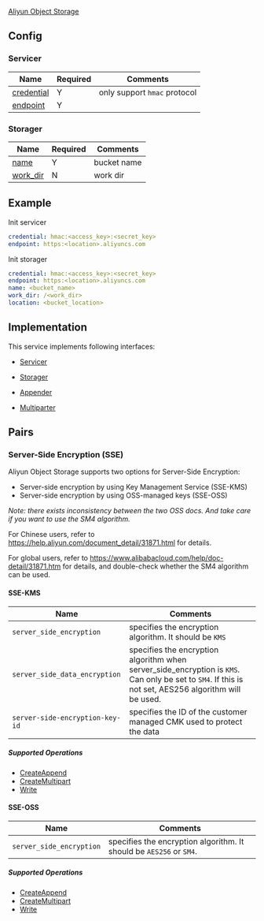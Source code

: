 [Aliyun Object Storage](https://www.aliyun.com/product/oss)

## Config

### Servicer

| Name | Required | Comments |
| ---- | -------- | -------- |
| [credential](go-storage/pairs/credential.md) | Y | only support `hmac` protocol |
| [endpoint](go-storage/pairs/endpoint.md) | Y | |

### Storager

| Name | Required | Comments |
| ---- | -------- | -------- |
| [name](go-storage/pairs/name.md) | Y | bucket name |
| [work_dir](go-storage/pairs/work_dir.md) | N | work dir |

## Example

Init servicer

```yaml
credential: hmac:<access_key>:<secret_key>
endpoint: https:<location>.aliyuncs.com
```

Init storager

```yaml
credential: hmac:<access_key>:<secret_key>
endpoint: https:<location>.aliyuncs.com
name: <bucket_name>
work_dir: /<work_dir>
location: <bucket_location>
```

## Implementation

This service implements following interfaces:

- [Servicer](../operations/servicer/index.md)

- [Storager](../operations/storager/index.md)

- [Appender](../operations/appender/index.md)

- [Multiparter](../operations/multiparter/index.md)

## Pairs

### Server-Side Encryption (SSE)

Aliyun Object Storage supports two options for Server-Side Encryption:

- Server-side encryption by using Key Management Service (SSE-KMS)
- Server-side encryption by using OSS-managed keys (SSE-OSS)

*Note: there exists inconsistency between the two OSS docs. And take care if you want to use the SM4 algorithm.*

For Chinese users, refer to https://help.aliyun.com/document_detail/31871.html for details.

For global users, refer to https://www.alibabacloud.com/help/doc-detail/31871.htm for details, and double-check whether the SM4 algorithm can be used.

#### SSE-KMS

| Name                            | Comments                                                     |
| ------------------------------- | ------------------------------------------------------------ |
| `server_side_encryption`        | specifies the encryption algorithm. It should be `KMS`       |
| `server_side_data_encryption`   | specifies the encryption algorithm when server_side_encryption is `KMS`. Can only be set to `SM4`. If this is not set, AES256 algorithm will be used. |
| `server-side-encryption-key-id` | specifies the ID of the customer managed CMK used to protect the data |

##### Supported Operations

- [CreateAppend](../operations/appender/create_append.md)
- [CreateMultipart](../operations/multiparter/create_multipart.md)
- [Write](../operations/storager/write.md)

#### SSE-OSS

| Name                     | Comments                                                     |
| ------------------------ | ------------------------------------------------------------ |
| `server_side_encryption` | specifies the encryption algorithm. It should be `AES256` or `SM4`. |

##### Supported Operations

- [CreateAppend](../operations/appender/create_append.md)
- [CreateMultipart](../operations/multiparter/create_multipart.md) 
- [Write](../operations/storager/write.md)